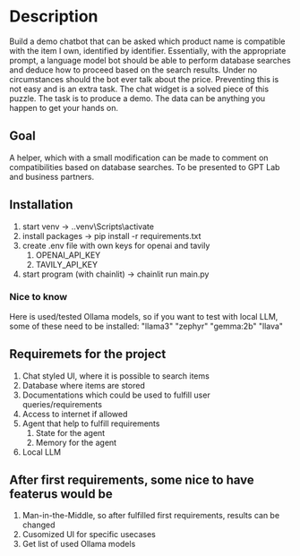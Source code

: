 # Description

Build a demo chatbot that can be asked which product name is compatible with the item I own, identified by identifier. Essentially, with the appropriate prompt, a language model bot should be able to perform database searches and deduce how to proceed based on the search results. Under no circumstances should the bot ever talk about the price. Preventing this is not easy and is an extra task. The chat widget is a solved piece of this puzzle. The task is to produce a demo. The data can be anything you happen to get your hands on.

## Goal

A helper, which with a small modification can be made to comment on compatibilities based on database searches. To be presented to GPT Lab and business partners.

## Installation

1. start venv -> .\.venv\Scripts\activate
2. install packages -> pip install -r requirements.txt
3. create .env file with own keys for openai and tavily
   1. OPENAI_API_KEY
   2. TAVILY_API_KEY
4. start program (with chainlit) -> chainlit run main.py

### Nice to know

Here is used/tested Ollama models, so if you want to test with local LLM, some of these need to be installed:
"llama3"
"zephyr"
"gemma:2b"
"llava"

## Requiremets for the project

1. Chat styled UI, where it is possible to search items
2. Database where items are stored
3. Documentations which could be used to fulfill user queries/requirements
4. Access to internet if allowed
5. Agent that help to fulfill requirements
   1. State for the agent
   2. Memory for the agent
6. Local LLM

## After first requirements, some nice to have featerus would be

1. Man-in-the-Middle, so after fulfilled first requirements, results can be changed
2. Cusomized UI for specific usecases
3. Get list of used Ollama models
